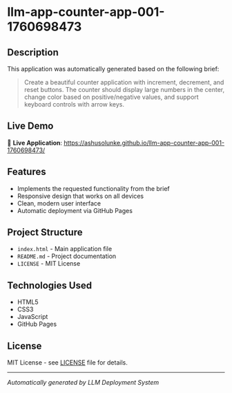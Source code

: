 # llm-app-counter-app-001-1760698473

## Description
This application was automatically generated based on the following brief:
> Create a beautiful counter application with increment, decrement, and reset buttons. The counter should display large numbers in the center, change color based on positive/negative values, and support keyboard controls with arrow keys.

## Live Demo
📱 **Live Application**: https://ashusolunke.github.io/llm-app-counter-app-001-1760698473/

## Features
- Implements the requested functionality from the brief
- Responsive design that works on all devices
- Clean, modern user interface
- Automatic deployment via GitHub Pages

## Project Structure
- `index.html` - Main application file
- `README.md` - Project documentation
- `LICENSE` - MIT License

## Technologies Used
- HTML5
- CSS3  
- JavaScript
- GitHub Pages

## License
MIT License - see [LICENSE](LICENSE) file for details.

---

*Automatically generated by LLM Deployment System*
